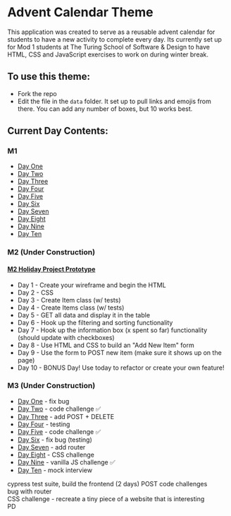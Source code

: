 # Advent Calendar Theme

This application was created to serve as a reusable advent calendar for students to have a new activity to complete every day. Its currently set up for Mod 1 students at The Turing School of Software & Design to have HTML, CSS and JavaScript exercises to work on during winter break. 

## To use this theme:
* Fork the repo
* Edit the file in the `data` folder. It set up to pull links and emojis from there. You can add any number of boxes, but 10 works best. 

## Current Day Contents:
### M1
* [Day One](https://repl.it/@HannahHudson1/AdventDay1#index.js)
* [Day Two](https://codepen.io/hannahhch/pen/OJXGpxJ)
* [Day Three](https://github.com/turingschool-examples/ski-lift)
* [Day Four](https://github.com/turingschool-examples/cookie-comp)
* [Day Five](https://repl.it/@HannahHudson1/Advent5#index.js)
* [Day Six](https://codepen.io/hannahhch/pen/QWEPeKb)
* [Day Seven](https://codepen.io/hannahhch/pen/mdEYqjX)
* [Day Eight](https://repl.it/@HannahHudson1/Advent8)
* [Day Nine](https://github.com/turingschool-examples/do-you-wanna-build-a-snowman)
* [Day Ten](https://github.com/turingschool-examples/winter-mad-libs)

### M2 (Under Construction)
#### [M2 Holiday Project Prototype](https://github.com/hannahhch/mod-two-holiday-project/tree/main)
* Day 1 - Create your wireframe and begin the HTML
* Day 2 - CSS 
* Day 3 - Create Item class (w/ tests)
* Day 4 - Create Items class (w/ tests)
* Day 5 - GET all data and display it in the table
* Day 6 - Hook up the filtering and sorting functionality
* Day 7 - Hook up the information box (x spent so far) functionality (should update with checkboxes)
* Day 8 - Use HTML and CSS to build an "Add New Item" form 
* Day 9 - Use the form to POST new item (make sure it shows up on the page)
* Day 10 - BONUS Day! Use today to refactor or create your own feature!

### M3 (Under Construction)
* [Day One]() - fix bug
* [Day Two](https://replit.com/@kaylaewood/adventday2) - code challenge ✅
* [Day Three]() - add POST + DELETE
* [Day Four]() - testing
* [Day Five](https://replit.com/@kaylaewood/adventday5) - code challenge ✅
* [Day Six]() - fix bug (testing)
* [Day Seven]() - add router
* [Day Eight]() - CSS challenge
* [Day Nine](https://gist.github.com/kaylagordon/7d22b19c73e2bddfa6260c94f81ce26d) - vanilla JS challenge ✅
* [Day Ten]() - mock interview


cypress test suite, build the frontend  (2 days)
POST 
code challenges  
bug with router  
CSS challenge - recreate a tiny piece of a website that is interesting  
PD  
